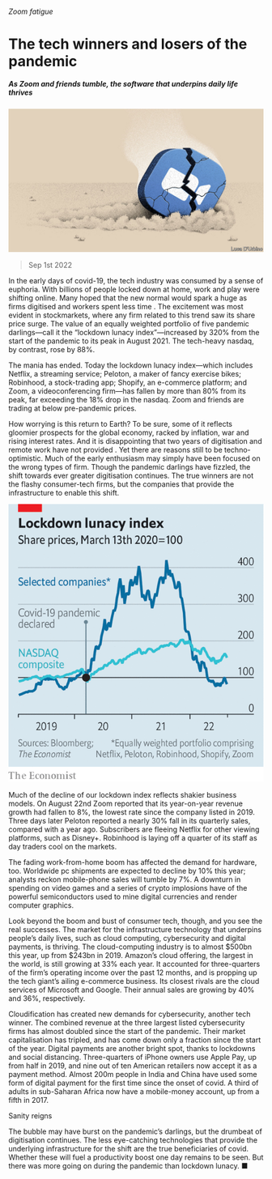 ###### Zoom fatigue

# The tech winners and losers of the pandemic 

##### As Zoom and friends tumble, the software that underpins daily life thrives 

![image](images/20220903_LDD005.jpg) 

> Sep 1st 2022 

In the early days of covid-19, the tech industry was consumed by a sense of euphoria. With billions of people locked down at home, work and play were shifting online. Many hoped that the new normal would spark a huge  as firms digitised and workers spent less time . The excitement was most evident in stockmarkets, where any firm related to this trend saw its share price surge. The value of an equally weighted portfolio of five pandemic darlings—call it the “lockdown lunacy index”—increased by 320% from the start of the pandemic to its peak in August 2021. The tech-heavy nasdaq, by contrast, rose by 88%. 

The mania has ended. Today the lockdown lunacy index—which includes Netflix, a streaming service; Peloton, a maker of fancy exercise bikes; Robinhood, a stock-trading app; Shopify, an e-commerce platform; and Zoom, a videoconferencing firm—has fallen by more than 80% from its peak, far exceeding the 18% drop in the nasdaq. Zoom and friends are trading at below pre-pandemic prices. 

How worrying is this return to Earth? To be sure, some of it reflects gloomier prospects for the global economy, racked by inflation, war and rising interest rates. And it is disappointing that two years of digitisation and remote work have not provided . Yet there are reasons still to be techno-optimistic. Much of the early enthusiasm may simply have been focused on the wrong types of firm. Though the pandemic darlings have fizzled, the shift towards ever greater digitisation continues. The true winners are not the flashy consumer-tech firms, but the companies that provide the infrastructure to enable this shift. 

![image](images/20220903_LDC711.png) 


Much of the decline of our lockdown index reflects shakier business models. On August 22nd Zoom reported that its year-on-year revenue growth had fallen to 8%, the lowest rate since the company listed in 2019. Three days later Peloton reported a nearly 30% fall in its quarterly sales, compared with a year ago. Subscribers are fleeing Netflix for other viewing platforms, such as Disney+. Robinhood is laying off a quarter of its staff as day traders cool on the markets. 

The fading work-from-home boom has affected the demand for hardware, too. Worldwide pc shipments are expected to decline by 10% this year; analysts reckon mobile-phone sales will tumble by 7%. A downturn in spending on video games and a series of crypto implosions have  of the powerful semiconductors used to mine digital currencies and render computer graphics. 

Look beyond the boom and bust of consumer tech, though, and you see the real successes. The market for the infrastructure technology that underpins people’s daily lives, such as cloud computing, cybersecurity and digital payments, is thriving. The cloud-computing industry is  to almost $500bn this year, up from $243bn in 2019. Amazon’s cloud offering, the largest in the world, is still growing at 33% each year. It accounted for three-quarters of the firm’s operating income over the past 12 months, and is propping up the tech giant’s ailing e-commerce business. Its closest rivals are the cloud services of Microsoft and Google. Their annual sales are growing by 40% and 36%, respectively.

Cloudification has created new demands for cybersecurity, another tech winner. The combined revenue at the three largest listed cybersecurity firms has almost doubled since the start of the pandemic. Their market capitalisation has tripled, and has come down only a fraction since the start of the year. Digital payments are another bright spot, thanks to lockdowns and social distancing. Three-quarters of iPhone owners use Apple Pay, up from half in 2019, and nine out of ten American retailers now accept it as a payment method. Almost 200m people in India and China have used some form of digital payment for the first time since the onset of covid. A third of adults in sub-Saharan Africa now have a mobile-money account, up from a fifth in 2017.

Sanity reigns

The bubble may have burst on the pandemic’s darlings, but the drumbeat of digitisation continues. The less eye-catching technologies that provide the underlying infrastructure for the shift are the true beneficiaries of covid. Whether these will fuel a productivity boost one day remains to be seen. But there was more going on during the pandemic than lockdown lunacy. ■



